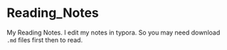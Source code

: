 # Reading_Notes
My Reading Notes.
I edit my notes in typora. 
So you may need download `.md` files first then to read.
